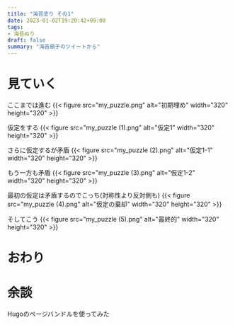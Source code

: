 ```yaml
---
title: "海苔塗り その1"
date: 2023-01-02T19:20:42+09:00
tags:
- 海苔ぬり
draft: false
summary: "海苔扇子のツイートから"
---
```


# 見ていく

ここまでは進む
{{< figure src="my_puzzle.png" alt="初期埋め" width="320" height="320" >}}

仮定をする
{{< figure src="my_puzzle (1).png" alt="仮定1" width="320" height="320" >}}

さらに仮定するが矛盾
{{< figure src="my_puzzle (2).png" alt="仮定1-1" width="320" height="320" >}}

もう一方も矛盾
{{< figure src="my_puzzle (3).png" alt="仮定1-2" width="320" height="320" >}}

最初の仮定は矛盾するのでこっち(対称性より反対側も)
{{< figure src="my_puzzle (4).png" alt="仮定の棄却" width="320" height="320" >}}

そしてこう
{{< figure src="my_puzzle (5).png" alt="最終的" width="320" height="320" >}}

# おわり

# 余談

Hugoのページバンドルを使ってみた
